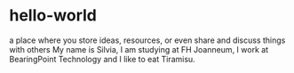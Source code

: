 # hello-world
a place where you store ideas, resources, or even share and discuss things with others
My name is Silvia, I am studying at FH Joanneum, I work at BearingPoint Technology and I like to eat Tiramisu. 
